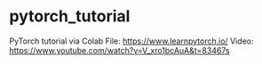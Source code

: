 # pytorch_tutorial
PyTorch tutorial via Colab
File: https://www.learnpytorch.io/
Video: https://www.youtube.com/watch?v=V_xro1bcAuA&t=83467s
